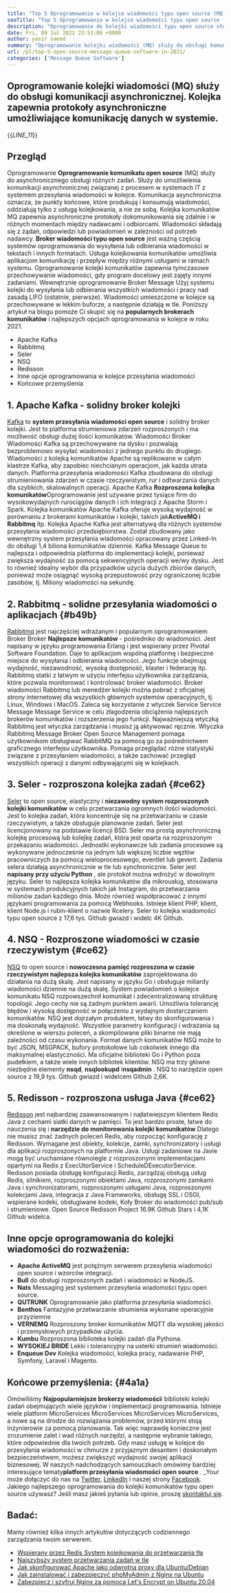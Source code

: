 ```yaml
---
title: "Top 5 Oprogramowanie w kolejce wiadomości typu open source (MQ) w 2021" 
seoTitle: "Top 5 Oprogramowanie w kolejce wiadomości typu open source (MQ) w 2021" 
description: "Oprogramowanie do kolejki wiadomości typu open source służy do asynchronicznego obsługi różnych zadań. Ten artykuł dotyczy 5 najlepszych oprogramowania do kolejki komunikatów typu open source." 
date: Fri, 09 Jul 2021 23:53:06 +0000
author: yasir saeed
summary: "Oprogramowanie kolejki wiadomości (MQ) służy do obsługi komunikacji asynchronicznej. Kolejka zapewnia protokoły asynchroniczne umożliwiające komunikację danych w systemie." 
url: /pl/top-5-open-source-message-queue-software-in-2021/
categories: ['Message Queue Software']
---
```


## Oprogramowanie kolejki wiadomości (MQ) służy do obsługi komunikacji asynchronicznej. Kolejka zapewnia protokoły asynchroniczne umożliwiające komunikację danych w systemie.
{{_LINE_11_}}

## **Przegląd** 
Oprogramowanie **Oprogramowanie komunikatu open source** (MQ) służy do asynchronicznego obsługi różnych zadań. Służy do umożliwienia komunikacji asynchronicznej związanej z procesem w systemach IT z systemem przesyłania wiadomości w kolejce. Komunikacja asynchroniczna oznacza, że ​​punkty końcowe, które produkują i konsumują wiadomości, oddziałują tylko z usługą kolejkowania, a nie ze sobą. Kolejka komunikatów MQ zapewnia asynchroniczne protokoły do ​​komunikowania się zdalnie i w różnych momentach między nadawcami i odbiorcami. Wiadomości składają się z żądań, odpowiedzi lub powiadomień w zależności od potrzeb nadawcy.
**Broker wiadomości typu open source** jest ważną częścią systemów oprogramowania do wysyłania lub odbierania wiadomości w tekstach i innych formatach. Usługa kolejkowania komunikatów umożliwia aplikacjom komunikację i przepływ między różnymi usługami w ramach systemu. Oprogramowanie kolejki komunikatów zapewnia tymczasowe przechowywanie wiadomości, gdy program docelowy jest zajęty innymi zadaniami. Wewnętrznie oprogramowanie Broker Message Użyj systemu kolejki do wysyłania lub odbierania wszystkich wiadomości i pracy nad zasadą LIFO (ostatnie, pierwsze). Wiadomości umieszczone w kolejce są przechowywane w lekkim buforze, a następnie działają w tle.
Poniższy artykuł na blogu pomoże Ci skupić się na **popularnych brokerach komunikatów** i najlepszych opcjach oprogramowania w kolejce w roku 2021.
  * Apache Kafka
  * Rabbitmq
  * Seler
  * NSQ
  * Redisson
  * Inne opcje oprogramowania w kolejce przesyłania wiadomości
  * Końcowe przemyślenia

## 1. Apache Kafka - solidny broker kolejki
[Kafka][1] to **system przesyłania wiadomości open source** i solidny broker kolejki. Jest to platforma strumieniowa zdarzeń rozproszonych i ma możliwość obsługi dużej ilości komunikatów. Wiadomości Broker Wiadomości Kafka są przechowywane na dysku i pozwalają bezproblemowo wysyłać wiadomości z jednego punktu do drugiego. Wiadomości z kolejką komunikatów Apache są replikowane w całym klastrze Kafka, aby zapobiec niechcianym operacjom, jak każda utrata danych. Platforma przesyłania wiadomości Kafka zbudowana do obsługi strumieniowania zdarzeń w czasie rzeczywistym, rur i odtwarzania danych dla szybkich, skalowalnych operacji.
Apache Kafka **Rozproszona kolejka komunikatów**Oprogramowanie jest używane przez tysiące firm do wysokowydajnych rurociągów danych i ich integracji z Apache Storm i Spark. Kolejka komunikatów Apache Kafka oferuje wysoką wydajność w porównaniu z brokerami komunikatów i kolejki, takich jak**ActiveMQ i Rabbitmq** itp. Kolejka Apache Kafka jest alternatywą dla różnych systemów przesyłania wiadomości przedsiębiorstwa. Został zbudowany jako wewnętrzny system przesyłania wiadomości opracowany przez Linked-In do obsługi 1,4 biliona komunikatów dziennie. Kafka Message Queue to najlepsza i odpowiednia platforma do implementacji kolejki, ponieważ zwiększa wydajność za pomocą sekwencyjnych operacji we/wy dysku. Jest to również idealny wybór dla przypadków użycia dużych zbiorów danych, ponieważ może osiągnąć wysoką przepustowość przy ograniczonej liczbie zasobów, tj. Miliony wiadomości na sekundę.

## 2. Rabbitmq - solidne przesyłania wiadomości o aplikacjach {#b49b}

[Rabbitmq][2] jest najczęściej wdrażanym i popularnym oprogramowaniem Broker Broker **Najlepsze komunikatów** - pośredniko do wiadomości. Jest napisany w języku programowania Erlang i jest wspierany przez Pivotal Software Foundation. Daje to aplikacjom wspólną platformę i bezpieczne miejsce do wysyłania i odbierania wiadomości. Jego funkcje obejmują wydajność, niezawodność, wysoką dostępność, klaster i federację itp. Rabbitmq statki z łatwym w użyciu interfejsu użytkownika zarządzania, które pozwala monitorować i kontrolować broker wiadomości.
Broker wiadomości Rabbitmq lub menedżer kolejki można pobrać z oficjalnej strony internetowej dla wszystkich głównych systemów operacyjnych, tj. Linux, Windows i MacOS. Zaleca się korzystanie z wtyczek Service Service Message Message Service w celu złagodzenia obciążenia najlepszych brokerów komunikatów i rozszerzenia jego funkcji. Najważniejszą wtyczką Rabbitmq jest wtyczka zarządzania i musisz ją aktywować ręcznie. Wtyczka Rabbitmq Message Broker Open Source Management pomaga użytkownikom obsługiwać RabbitMQ za pomocą go za pośrednictwem graficznego interfejsu użytkownika. Pomaga przeglądać różne statystyki związane z przesyłaniem wiadomości, a także zachować przegląd wszystkich operacji z danymi odbywającymi się w kolejkach.

## 3. Seler - rozproszona kolejka zadań {#ce62}

[Seler][3] to open source, elastyczny i **niezawodny system rozproszonych kolejki komunikatów** w celu przetwarzania ogromnych ilości wiadomości. Jest to kolejka zadań, która koncentruje się na przetwarzaniu w czasie rzeczywistym, a także obsługuje planowanie zadań. Seler jest licencjonowany na podstawie licencji BSD. Seler ma prostą asynchroniczną kolejkę procesową lub kolejkę zadań, która jest oparta na rozproszonym przekazaniu wiadomości. Jednostki wykonawcze lub zadania procesowe są wykonywane jednocześnie na jednym lub większej liczbie węzłów pracowniczych za pomocą wieloprocesowego, eventlet lub gevent. Zadania selera działają asynchronicznie w tle lub synchronicznie.
Seler jest **napisany przy użyciu Python** , ale protokół można wdrożyć w dowolnym języku. Seler to najlepsza kolejka komunikatów dla mikrousług, stosowana w systemach produkcyjnych takich jak Instagram, do przetwarzania milionów zadań każdego dnia. Może również współpracować z innymi językami programowania za pomocą Webhooks. Istnieje klient PHP, klient, klient Node.js i rubin-klient o nazwie Rcelery. Seler to kolejka wiadomości typu open source z 17,6 tys. Github gwiazd i widelc 4K Github.

## 4. NSQ - Rozproszone wiadomości w czasie rzeczywistym {#ce62}

[NSQ][4] to open source i **nowoczesna pamięć rozproszona w czasie rzeczywistym najlepsza kolejka komunikatów** zaprojektowana do działania na dużą skalę. Jest napisany w języku Go i obsługuje miliardy wiadomości dziennie na dużą skalę. System powiadomień o kolejce komunikatu NSQ rozpowszechnił komunikat i zdecentralizowaną strukturę topologii. Jego cechy nie są żadnym punktem awarii. Umożliwia tolerancję błędów i wysoką dostępność w połączeniu z wydajnym dostarczaniem komunikatów.
NSQ jest dojrzałym produktem, łatwy do skonfigurowania i ma doskonałą wydajność. Wszystkie parametry konfiguracji i wdrażania są określone w wierszu poleceń, a skompilowane pliki binarne nie mają zależności od czasu wykonania. Format danych komunikatów NSQ może to być JSON, MSGPACK, bufory protokołowe lub cokolwiek innego dla maksymalnej elastyczności. Ma oficjalne biblioteki Go i Python poza pudełkiem, a także wiele innych bibliotek klientów. NSQ ma trzy główne niezbędne elementy **nsqd**, **nsqlookupd** i**nsqadmin** . NSQ to narzędzie open source z 19,9 tys. Github gwiazd i widelcem Github 2,6K.

## 5. Redisson - rozproszona usługa Java {#ce62}

[Redisson][5] jest najbardziej zaawansowanym i najłatwiejszym klientem Redis Java z cechami siatki danych w pamięci. To jest bardzo proste, łatwe do nauczenia się i **narzędzie do monitorowania kolejki komunikatów** Dlatego nie musisz znać żadnych poleceń Redis, aby rozpocząć konfigurację z Redisson. Wymagane jest obiekty, kolekcje, zamki, synchronizatory i usługi dla aplikacji rozproszonych na platformie Java. Usługi zadaniowe na Javie mogą być uruchamiane równolegle z rozproszonymi implementacjami opartymi na Redis z ExecUtorService i ScheduleDExecutorService.
Redisson posiada obsługę konfiguracji Redis, zarządzaj obsługą usług Redis, silnikiem, rozproszonymi obiektami Java, rozproszonymi zamkami Java i synchronizatorami, rozproszonymi usługami Java, rozproszonymi kolekcjami Java, integracja z Java Frameworks, obsługę SSL i OSGI, wspierane kodeki, obsługiwane kodeki, Koły Broker do wiadomości pub/sub i strumieniowe. Open Source Redisson Project 16.9K Github Stars i 4,1K Github widelca.

## Inne opcje oprogramowania do kolejki wiadomości do rozważenia:
* **Apache ActiveMQ** jest potężnym serwerem przesyłania wiadomości open source i wzorców integracji.
* **Bull** do obsługi rozproszonych zadań i wiadomości w NodeJS.
* **Nats** Messaging jest systemem przesyłania wiadomości typu open source.
* **QUTRUNK** Oprogramowanie jako platforma przesyłania wiadomości.
* **Benthos** Fantazyjne przetwarzanie strumienia wykonane operacyjnie przyziemne
* **VERNEMQ** Rozproszony broker komunikatów MQTT dla wysokiej jakości i przemysłowych przypadków użycia.
* **Kumbu** Rozproszona biblioteka kolejki zadań dla Pythona.
* **WYSOKIEJ BRIDE** Lekki i tolerancyjny na usterki strumień wiadomości.
* **Enqueue Dev** Kolejka wiadomości, kolejka pracy, nadawanie PHP, Symfony, Laravel i Magento.

## Końcowe przemyślenia: {#4a1a}

Omówiliśmy **Najpopularniejsze brokerzy wiadomości**i biblioteki kolejki zadań obejmujących wiele języków i implementacji programowania. Istnieje wiele platform MicroServices MicroServices MicroServices MicroServices, a nowe są na drodze do rozwiązania problemów, przed którymi stoją inżynierowie za pomocą planowania. Tak więc naprawdę konieczne jest zrozumienie zalet i wad różnych narzędzi, a następnie wybranie takiego, które odpowiednie dla twoich potrzeb. Gdy masz usługę w kolejce do przesyłania wiadomości w chmurze z przyjaznym desantem i doskonałym bezpieczeństwem, możesz zwiększyć wydajność swojej aplikacji biznesowej. W naszych nadchodzących samouczkach omówimy bardziej interesujące tematy**platform przesyłania wiadomości open source** .
_Your może dołączyć do nas na [Twitter][6], [LinkedIn][7] i naszej strony [Facebook][8]. Jakiego najlepszego oprogramowania do kolejki komunikatów typu open source używasz? Jeśli masz jakieś pytania lub opinie, proszę [skontaktuj się][9].

## Badać:
Mamy również kilka innych artykułów dotyczących codziennego zarządzania twoim serwerem.
  * [Wspierany przez Redis System kolejkowania do przetwarzania tła][10]
  * [Najszybszy system przetwarzania zadań w tle][11]
  * [Jak skonfigurować Apache jako odwrotną proxy dla Ubuntu/Debian][12]
  * [Jak zainstalować i zabezpieczyć phpMyAdmin z Nginx na Ubuntu][13]
  * [Zabezpiecz i szyfruj Nginx za pomocą Let's Encrypt on Ubuntu 20.04][14]



[1]: https://kafka.apache.org/
[2]: https://www.rabbitmq.com/
[3]: https://docs.celeryproject.org/en/stable/
[4]: https://nsq.io/
[5]: https://redisson.org/
[6]: https://twitter.com/containerize_co
[7]: https://www.linkedin.com/company/containerize/
[8]: http://facebook.com/containerize
[9]: mailto:yasir.saeed@aspose.com
[10]: https://products.containerize.com/message-queue-software/resque/
[11]: https://products.containerize.com/message-queue-software/sidekiq/
[12]: https://blog.containerize.com/web-server-solution-stack/how-to-configure-apache-as-a-reverse-proxy-for-ubuntudebian/
[13]: https://blog.containerize.com/web-server-solution-stack/how-to-install-and-secure-phpmyadmin-with-nginx-on-ubuntu/
[14]: https://blog.containerize.com/web-server-solution-stack/how-to-secure-nginx-with-letsencrypt-on-ubuntu-20-04/
